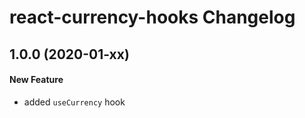 # react-currency-hooks Changelog

## 1.0.0 (2020-01-xx)
#### New Feature
- added `useCurrency` hook
